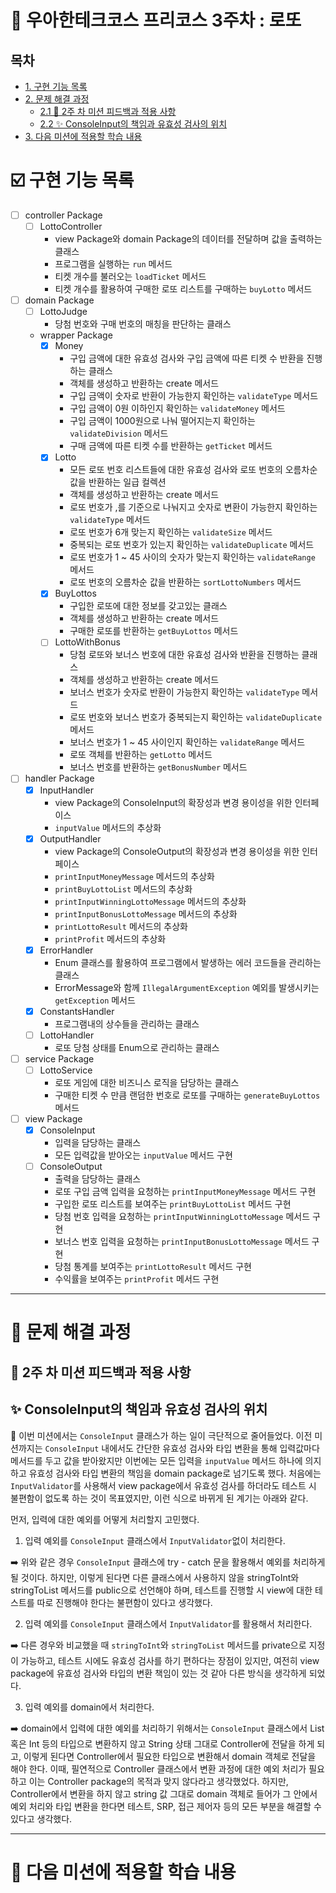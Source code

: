 # 🔢 우아한테크코스 프리코스 3주차 : 로또

## 목차

- [1. 구현 기능 목록](#ballotboxwithcheck-구현-기능-목록)
- [2. 문제 해결 과정](#bookmark_tabs-문제-해결-과정)
    - [2.1 🧪 2주 차 미션 피드백과 적용 사항](#-2주-차-미션-피드백과-적용-사항)
    - [2.2 ✨ ConsoleInput의 책임과 유효성 검사의 위치](#-consoleinput의-책임과-유효성-검사의-위치)
- [3. 다음 미션에 적용할 학습 내용](#ledger-다음-미션에-적용할-학습-내용)

# :ballot_box_with_check: 구현 기능 목록
- [ ] controller Package
    - [ ] LottoController
        - view Package와 domain Package의 데이터를 전달하며 값을 출력하는 클래스
        - 프로그램을 실행하는 `run` 메서드
        - 티켓 개수를 불러오는 `loadTicket` 메서드
        - 티켓 개수를 활용하여 구매한 로또 리스트를 구매하는 `buyLotto` 메서드
            

- [ ] domain Package
    - [ ] LottoJudge
        - 당첨 번호와 구매 번호의 매칭을 판단하는 클래스
    - wrapper Package 
        - [x] Money
            - 구입 금액에 대한 유효성 검사와 구입 금액에 따른 티켓 수 반환을 진행하는 클래스
            - 객체를 생성하고 반환하는 create 메서드
            - 구입 금액이 숫자로 반환이 가능한지 확인하는 `validateType` 메서드
            - 구입 금액이 0원 이하인지 확인하는 `validateMoney` 메서드
            - 구입 금액이 1000원으로 나눠 떨어지는지 확인하는 `validateDivision` 메서드
            - 구매 금액에 따른 티켓 수를 반환하는 `getTicket` 메서드
        - [x] Lotto
            - 모든 로또 번호 리스트들에 대한 유효성 검사와 로또 번호의 오름차순 값을 반환하는 일급 컬렉션
            - 객체를 생성하고 반환하는 create 메서드
            - 로또 번호가 ,를 기준으로 나눠지고 숫자로 변환이 가능한지 확인하는 `validateType` 메서드
            - 로또 번호가 6개 맞는지 확인하는 `validateSize` 메서드
            - 중복되는 로또 번호가 있는지 확인하는 `validateDuplicate` 메서드
            - 로또 번호가 1 ~ 45 사이의 숫자가 맞는지 확인하는 `validateRange` 메서드
            - 로또 번호의 오름차순 값을 반환하는 `sortLottoNumbers` 메서드
        - [x] BuyLottos
            - 구입한 로또에 대한 정보를 갖고있는 클래스
            - 객체를 생성하고 반환하는 create 메서드
            - 구매한 로또를 반환하는 `getBuyLottos` 메서드
        - [ ] LottoWithBonus
            - 당첨 로또와 보너스 번호에 대한 유효성 검사와 반환을 진행하는 클래스 
            - 객체를 생성하고 반환하는 create 메서드
            - 보너스 번호가 숫자로 반환이 가능한지 확인하는 `validateType` 메서드
            - 로또 번호와 보너스 번호가 중복되는지 확인하는 `validateDuplicate` 메서드
            - 보너스 번호가 1 ~ 45 사이인지 확인하는 `validateRange` 메서드
            - 로또 객체를 반환하는 `getLotto` 메서드
            - 보너스 번호를 반환하는 `getBonusNumber` 메서드


- [ ] handler Package
    - [x] InputHandler
        - view Package의 ConsoleInput의 확장성과 변경 용이성을 위한 인터페이스
        - `inputValue` 메서드의 추상화
    - [x] OutputHandler
        - view Package의 ConsoleOutput의 확장성과 변경 용이성을 위한 인터페이스
        - `printInputMoneyMessage` 메서드의 추상화
        - `printBuyLottoList` 메서드의 추상화
        - `printInputWinningLottoMessage` 메서드의 추상화
        - `printInputBonusLottoMessage` 메서드의 추상화
        - `printLottoResult` 메서드의 추상화
        - `printProfit` 메서드의 추상화
    - [x] ErrorHandler
        - Enum 클래스를 활용하여 프로그램에서 발생하는 에러 코드들을 관리하는 클래스
        - ErrorMessage와 함께 `IllegalArgumentException` 예외를 발생시키는 `getException` 메서드
    - [x] ConstantsHandler
        - 프로그램내의 상수들을 관리하는 클래스
    - [ ] LottoHandler
        - 로또 당첨 상태를 Enum으로 관리하는 클래스


- [ ] service Package
    - [ ] LottoService
        - 로또 게임에 대한 비즈니스 로직을 담당하는 클래스
        - 구매한 티켓 수 만큼 랜덤한 번호로 로또를 구매하는 `generateBuyLottos` 메서드


- [ ] view Package
    - [x] ConsoleInput
        - 입력을 담당하는 클래스
        - 모든 입력값을 받아오는 `inputValue` 메서드 구현
    - [ ] ConsoleOutput
        - 출력을 담당하는 클래스
        - 로또 구입 금액 입력을 요청하는 `printInputMoneyMessage` 메서드 구현
        - 구입한 로또 리스트를 보여주는 `printBuyLottoList` 메서드 구현
        - 당첨 번호 입력을 요청하는 `printInputWinningLottoMessage` 메서드 구현
        - 보너스 번호 입력을 요청하는 `printInputBonusLottoMessage` 메서드 구현
        - 당첨 통계를 보여주는 `printLottoResult` 메서드 구현
        - 수익률을 보여주는 `printProfit` 메서드 구현

---

# :bookmark_tabs: 문제 해결 과정

## 🧪 2주 차 미션 피드백과 적용 사항

## ✨ ConsoleInput의 책임과 유효성 검사의 위치

🔹 이번 미션에서는 `ConsoleInput` 클래스가 하는 일이 극단적으로 줄어들었다. 이전 미션까지는 `ConsoleInput` 내에서도 간단한 유효성 검사와 타입 변환을 통해 입력값마다 메서드를 두고 값을 받아왔지만 이번에는 모든 입력을 `inputValue` 메서드 하나에 의지하고 유효성 검사와 타입 변환의 책임을 domain package로 넘기도록 했다. 처음에는 `InputValidator`를 사용해서 view package에서 유효성 검사를 하더라도 테스트 시 불편함이 없도록 하는 것이 목표였지만, 이런 식으로 바뀌게 된 계기는 아래와 같다.

먼저, 입력에 대한 예외를 어떻게 처리할지 고민했다.

1. 입력 예외를 `ConsoleInput` 클래스에서 `InputValidator`없이 처리한다.

➡️ 위와 같은 경우 `ConsoleInput` 클래스에 try - catch 문을 활용해서 예외를 처리하게 될 것이다. 하지만, 이렇게 된다면 다른 클래스에서 사용하지 않을 stringToInt와 stringToList 메서드를 public으로 선언해야 하며, 테스트를 진행할 시 view에 대한 테스트를 따로 진행해야 한다는 불편함이 있다고 생각했다.

2. 입력 예외를 `ConsoleInput` 클래스에서 `InputValidator`를 활용해서 처리한다.

➡️ 다른 경우와 비교했을 때 `stringToInt`와 `stringToList` 메서드를 private으로 지정이 가능하고, 테스트 시에도 유효성 검사를 하기 편하다는 장점이 있지만, 여전히 view package에 유효성 검사와 타입의 변환 책임이 있는 것 같아 다른 방식을 생각하게 되었다.

3. 입력 예외를 domain에서 처리한다.

➡️ domain에서 입력에 대한 예외를 처리하기 위해서는 `ConsoleInput` 클래스에서 List 혹은 Int 등의 타입으로 변환하지 않고 String 상태 그대로 Controller에 전달을 하게 되고, 이렇게 된다면 Controller에서 필요한 타입으로 변환해서 domain 객체로 전달을 해야 한다. 이때, 필연적으로 Controller 클래스에서 변환 과정에 대한 예외 처리가 필요하고 이는 Controller package의 목적과 맞지 않다라고 생각했었다. 하지만, Controller에서 변환을 하지 않고 string 값 그대로 domain 객체로 들어가 그 안에서 예외 처리와 타입 변환을 한다면 테스트, SRP, 접근 제어자 등의 모든 부분을 해결할 수 있다고 생각했다.

---

# :ledger: 다음 미션에 적용할 학습 내용